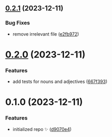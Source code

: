 ## [0.2.1](https://github.com/FarazPatankar/name-gen/compare/0.2.0...0.2.1) (2023-12-11)

### Bug Fixes

- remove irrelevant file ([e2fb972](https://github.com/FarazPatankar/name-gen/commit/e2fb97211ba025d45aa605e128d0e8c399299833))

# [0.2.0](https://github.com/FarazPatankar/name-gen/compare/0.1.0...0.2.0) (2023-12-11)

### Features

- add tests for nouns and adjectives ([667f393](https://github.com/FarazPatankar/name-gen/commit/667f393ffaeb29ca90f6454cef098cdbb64cb33f))

# 0.1.0 (2023-12-11)

### Features

- initialized repo ✨ ([d9070e4](https://github.com/FarazPatankar/name-gen/commit/d9070e44f958d36f3f44b1c04eeccd1ccd79fc58))
